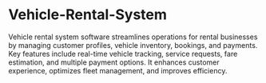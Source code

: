 # Vehicle-Rental-System
Vehicle rental system software streamlines operations for rental businesses by managing customer profiles, vehicle inventory, bookings, and payments. Key features include real-time vehicle tracking, service requests, fare estimation, and multiple payment options. It enhances customer experience, optimizes fleet management, and improves efficiency.
